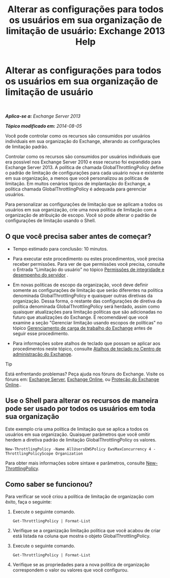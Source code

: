 ﻿---
title: 'Alterar as configurações para todos os usuários em sua organização de limitação de usuário: Exchange 2013 Help'
TOCTitle: Alterar as configurações para todos os usuários em sua organização de limitação de usuário
ms:assetid: c45cacfc-768d-4605-9bb0-53e30273fe4d
ms:mtpsurl: https://technet.microsoft.com/pt-br/library/JJ863578(v=EXCHG.150)
ms:contentKeyID: 50556278
ms.date: 05/22/2018
mtps_version: v=EXCHG.150
ms.translationtype: MT
---

# Alterar as configurações para todos os usuários em sua organização de limitação de usuário

 

_**Aplica-se a:** Exchange Server 2013_

_**Tópico modificado em:** 2014-08-05_

Você pode controlar como os recursos são consumidos por usuários individuais em sua organização do Exchange, alterando as configurações de limitação padrão.

Controlar como os recursos são consumidos por usuários individuais que era possível nos Exchange Server 2010 e esse recurso foi expandido para Exchange Server 2013. A política de chamada GlobalThrottlingPolicy define o padrão de limitação de configurações para cada usuário nova e existente em sua organização, a menos que você personalizou as políticas de limitação. Em muitos cenários típicos de implantação do Exchange, a política chamada GlobalThrottlingPolicy é adequada para gerenciar usuários.

Para personalizar as configurações de limitação que se aplicam a todos os usuários em sua organização, crie uma nova política de limitação com a organização de atribuição de escopo. Você só pode alterar o padrão de configurações de limitação usando o Shell.

## O que você precisa saber antes de começar?

  - Tempo estimado para conclusão: 10 minutos.

  - Para executar este procedimento ou estes procedimentos, você precisa receber permissões. Para ver de que permissões você precisa, consulte o Entrada "Limitação do usuário" no tópico [Permissões de integridade e desempenho do servidor](server-health-and-performance-permissions-exchange-2013-help.md) .

  - Em novas políticas de escopo da organização, você deve definir somente as configurações de limitação que serão diferentes na política denominada GlobalThrottlingPolicy e quaisquer outras diretivas da organização. Dessa forma, o restante das configurações de diretiva da política denominada GlobalThrottlingPolicy será herdado, assim como quaisquer atualizações para limitação políticas que são adicionadas no futuro que atualizações do Exchange. É recomendável que você examine a seção "Gerenciar limitação usando escopos de políticas" no tópico [Gerenciamento de carga de trabalho do Exchange](exchange-workload-management-exchange-2013-help.md) antes de seguir esse procedimento.

  - Para informações sobre atalhos de teclado que possam se aplicar aos procedimentos neste tópico, consulte [Atalhos de teclado no Centro de administração do Exchange](keyboard-shortcuts-in-the-exchange-admin-center-exchange-online-protection-help.md).


> [!TIP]
> Está enfrentando problemas? Peça ajuda nos fóruns do Exchange. Visite os fóruns em: <A href="https://go.microsoft.com/fwlink/p/?linkid=60612">Exchange Server</A>, <A href="https://go.microsoft.com/fwlink/p/?linkid=267542">Exchange Online</A>, ou <A href="https://go.microsoft.com/fwlink/p/?linkid=285351">Proteção do Exchange Online</A>..



## Use o Shell para alterar os recursos de maneira pode ser usado por todos os usuários em toda sua organização

Este exemplo cria uma política de limitação que se aplica a todos os usuários em sua organização. Quaisquer parâmetros que você omitir herdem a diretiva padrão de limitação GlobalThrottlingPolicy os valores.

    New-ThrottlingPolicy -Name AllUsersEWSPolicy EwsMaxConcurrency 4 -ThrottlingPolicyScope Organization

Para obter mais informações sobre sintaxe e parâmetros, consulte [New-ThrottlingPolicy](https://technet.microsoft.com/pt-br/library/dd351045\(v=exchg.150\)).

## Como saber se funcionou?

Para verificar se você criou a política de limitação de organização com êxito, faça o seguinte:

1.  Execute o seguinte comando.
    
        Get-ThrottlingPolicy | Format-List

2.  Verifique se a organização limitação política que você acabou de criar está listada na coluna que mostra o objeto GlobalThrottlingPolicy.

3.  Execute o seguinte comando.
    
        Get-ThrottlingPolicy | Format-List

4.  Verifique se as propriedades para a nova política de organização correspondem o valor ou valores que você configurou.

